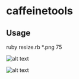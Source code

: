 # caffeinetools


## Usage

ruby resize.rb *.png 75


![alt text](https://github.com/arunabhdas/caffeinetools/blob/master/screenshots/screenshot_1.png "Screnshot 1")


![alt text](https://github.com/arunabhdas/caffeinetools/blob/master/screenshots/screenshot_1.png "Screnshot 1")
